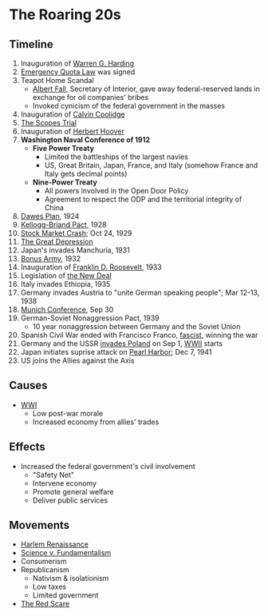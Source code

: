 # The Roaring 20s
## Timeline
1. Inauguration of [Warren G. Harding](../people/harding_warren.md)
2. [Emergency Quota Law](../policies/emergency_quota_law.md) was signed
3. Teapot Home Scandal
    - <ins>Albert Fall</ins>, Secretary of Interior, gave away federal-reserved lands in exchange for oil companies' bribes
    - Invoked cynicism of the federal government in the masses
4. Inauguration of [Calvin Coolidge](../people/coolidge_calvin.md)
5. [The Scopes Trial](../events/scopes_trial.md)
6. Inauguration of [Herbert Hoover](../people/hoover_herbert.md)
7. **Washington Naval Conference of 1912**
    - **Five Power Treaty**
        - Limited the battleships of the largest navies
        - US, Great Britain, Japan, France, and Italy (somehow France and Italy gets decimal points)
    - **Nine-Power Treaty**
        - All powers involved in the Open Door Policy
        - Agreement to respect the ODP and the territorial integrity of China
8. [Dawes Plan](../policies/dawes_plan.md), 1924
9. [Kellogg-Briand Pact](../policies/kellogg-briand.md), 1928
10. [Stock Market Crash](../events/stock_market_crash.md); Oct 24, 1929
11. [The Great Depression](../events/great_depression.md)
12. Japan's invades Manchuria, 1931
13. [Bonus Army](../events/bonus_march.md), 1932
14. Inauguration of [Franklin D. Roosevelt](../people/roosevelt_franklin.md), 1933
15. Legislation of [the New Deal](../policies/new_deal.md)
16. Italy invades Ethiopia, 1935
17. Germany invades Austria to "unite German speaking people"; Mar 12-13, 1938
18. [Munich Conference](munich_conference.md), Sep 30
19. German-Soviet Nonaggression Pact, 1939
    - 10 year nonaggression between Germany and the Soviet Union
20. Spanish Civil War ended with Francisco Franco, [fascist](../policies/fascism.md), winning the war
21. Germany and the USSR [invades Poland](../events/invasion_poland.md) on Sep 1, [WWII](../events/wwii.md) starts
22. Japan initiates suprise attack on [Pearl Harbor](../events/pearl_harbor.md); Dec 7, 1941
23. US joins the Allies against the Axis

## Causes
- [WWI](../events/wwi.md)
    - Low post-war morale
    - Increased economy from allies' trades

## Effects
- Increased the federal government's civil involvement
    - "Safety Net"
    - Intervene economy
    - Promote general welfare
    - Deliver public services

## Movements
- [Harlem Renaissance](../events/harlem_renaissance.md)
- [Science v. Fundamentalism](../events/scopes_trial.md)
- Consumerism
- Republicanism
    - Nativism & isolationism
    - Low taxes
    - Limited government
- [The Red Scare](../events/red_scare.md)
